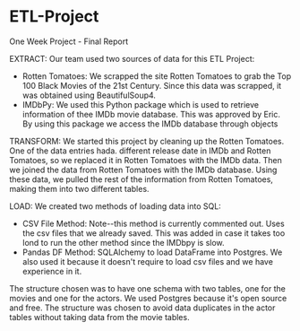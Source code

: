 # ETL-Project
One Week Project - Final Report


EXTRACT: 
Our team used two sources of data for this ETL Project:
  - Rotten Tomatoes: We scrapped the site Rotten Tomatoes to grab the Top 100 Black Movies of the 21st Century. Since this data was scrapped, it was obtained using BeautifulSoup4.
  - IMDbPy: We used this Python package which is used to retrieve information of thee IMDb movie database. This was approved by Eric. By using this package we access the IMDb database through objects


TRANSFORM: 
We started this project by cleaning up the Rotten Tomatoes. One of the data entries hada. different release date in IMDb and Rotten Tomatoes, so we replaced it in Rotten Tomatoes with the IMDb data. Then we joined the data from Rotten Tomatoes with the IMDb database. Using these data, we pulled the rest of the information from Rotten Tomatoes, making them into two different tables.


LOAD: 
We created two methods of loading data into SQL:  
- CSV File Method: Note--this method is currently commented out. Uses the csv files that we already saved. This was added in case it takes too lond to run the other method since the IMDbpy is slow.
- Pandas DF Method: SQLAlchemy to load DataFrame into Postgres. We also used it because it doesn't require to load csv files and we have experience in it. 

The structure chosen was to have one schema with two tables, one for the movies and one for the actors. 
We used Postgres because it's open source and free. The structure was chosen to avoid data duplicates in the actor tables without taking data from the movie tables. 

